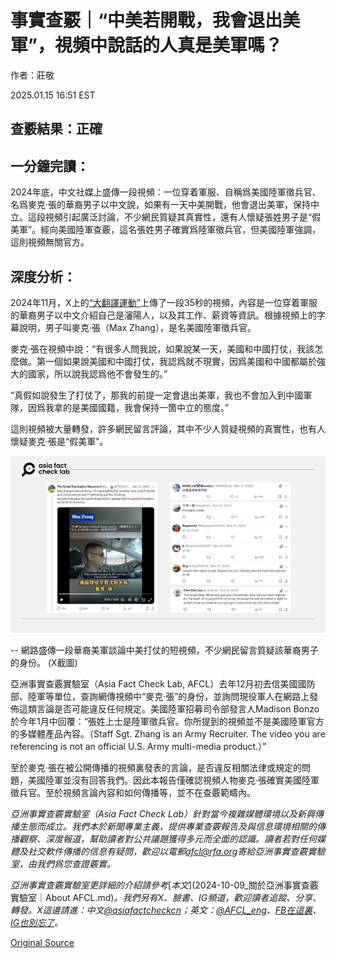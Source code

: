 # 事實查覈｜“中美若開戰，我會退出美軍”，視頻中說話的人真是美軍嗎？

作者：莊敬

2025.01.15 16:51 EST

## 查覈結果：正確

## 一分鐘完讀：

2024年底，中文社媒上盛傳一段視頻：一位穿着軍服、自稱爲美國陸軍徵兵官、名爲麥克·張的華裔男子以中文說，如果有一天中美開戰，他會退出美軍，保持中立。這段視頻引起廣泛討論，不少網民質疑其真實性，還有人懷疑張姓男子是“假美軍”。經向美國陸軍查覈，這名張姓男子確實爲陸軍徵兵官，但美國陸軍強調，這則視頻無關官方。

## 深度分析：

2024年11月，X上的[“大翻譯運動”](https://x.com/TGTM_Official/status/1859410556081545616 "https://x.com/TGTM_Official/status/1859410556081545616")上傳了一段35秒的視頻，內容是一位穿着軍服的華裔男子以中文介紹自己是瀋陽人，以及其工作、薪資等資訊。根據視頻上的字幕說明，男子叫麥克‧張（Max Zhang），是名美國陸軍徵兵官。

麥克‧張在視頻中說：“有很多人問我說，如果說某一天，美國和中國打仗，我該怎麼做。第一個如果說美國和中國打仗，我認爲就不現實，因爲美國和中國都屬於強大的國家，所以說我認爲他不會發生的。”

“真假如說發生了打仗了，那我的前提一定會退出美軍，我也不會加入到中國軍隊，因爲我拿的是美國國籍，我會保持一箇中立的態度。”

這則視頻被大量轉發，許多網民留言評論，其中不少人質疑視頻的真實性，也有人懷疑麥克‧張是“假美軍”。

![---](images/JBOF2R6V6NCPZIKPARO47HNGLI.jpg)

-- 網路盛傳一段華裔美軍談論中美打仗的短視頻，不少網民留言質疑該華裔男子的身份。 (X截圖)

亞洲事實查覈實驗室（Asia Fact Check Lab, AFCL）去年12月初去信美國國防部、陸軍等單位，查詢網傳視頻中“麥克‧張”的身份，並詢問現役軍人在網路上發佈這類言論是否可能違反任何規定。美國陸軍招募司令部發言人Madison Bonzo於今年1月中回覆：“張姓上士是陸軍徵兵官。你所提到的視頻並不是美國陸軍官方的多媒體產品內容。（Staff Sgt. Zhang is an Army Recruiter. The video you are referencing is not an official U.S. Army multi-media product.）”

至於麥克‧張在被公開傳播的視頻裏發表的言論，是否違反相關法律或規定的問題，美國陸軍並沒有回答我們。因此本報告僅確認視頻人物麥克‧張確實美國陸軍徵兵官。至於視頻言論內容和如何傳播等，並不在查覈範疇內。

*亞洲事實查覈實驗室（Asia Fact Check Lab）針對當今複雜媒體環境以及新興傳播生態而成立。我們本於新聞專業主義，提供專業查覈報告及與信息環境相關的傳播觀察、深度報道，幫助讀者對公共議題獲得多元而全面的認識。讀者若對任何媒體及社交軟件傳播的信息有疑問，歡迎以電郵*[*afcl@rfa.org*](mailto:afcl@rfa.org)*寄給亞洲事實查覈實驗室，由我們爲您查證覈實。*

*亞洲事實查覈實驗室更詳細的介紹請參考*[*本文*](2024-10-09_關於亞洲事實查覈實驗室｜About AFCL.md)*。我們另有X、臉書、IG頻道，歡迎讀者追蹤、分享、轉發。X這邊請進：中文*[*@asiafactcheckcn*](https://twitter.com/asiafactcheckcn)*；英文：*[*@AFCL\_eng*](https://twitter.com/AFCL_eng)*、*[*FB在這裏*](https://www.facebook.com/asiafactchecklabcn)*、*[*IG也別忘了*](https://www.instagram.com/asiafactchecklab/)*。*



[Original Source](https://www.rfa.org/mandarin/shishi-hecha/2025/01/15/fact-check-us-army-recruiter-max-zhang/)